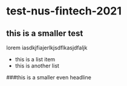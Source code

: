 # test-nus-fintech-2021

## this is a smaller test

lorem iasdkjfiajerlkjsdflkasjdfaljk

* this is a list item
* this is another list

###this is a smaller even headline
